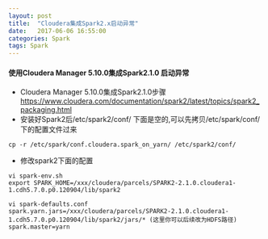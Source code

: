 ```yaml
---
layout: post
title:  "Cloudera集成Spark2.x启动异常"
date:   2017-06-06 16:55:00
categories: Spark
tags: Spark
---
```

#### 使用Cloudera Manager 5.10.0集成Spark2.1.0 启动异常
* Cloudera Manager 5.10.0集成Spark2.1.0步骤
https://www.cloudera.com/documentation/spark2/latest/topics/spark2_packaging.html
* 安装好Spark2后/etc/spark2/conf/ 下面是空的,可以先拷贝/etc/spark/conf/下的配置文件过来
``` shell
cp -r /etc/spark/conf.cloudera.spark_on_yarn/ /etc/spark2/conf/
``` 
* 修改spark2下面的配置
``` shell
vi spark-env.sh
export SPARK_HOME=/xxx/cloudera/parcels/SPARK2-2.1.0.cloudera1-1.cdh5.7.0.p0.120904/lib/spark2
```
``` shell
vi spark-defaults.conf
spark.yarn.jars=/xxx/cloudera/parcels/SPARK2-2.1.0.cloudera1-1.cdh5.7.0.p0.120904/lib/spark2/jars/* (这里你可以后续改为HDFS路径)
spark.master=yarn
```
